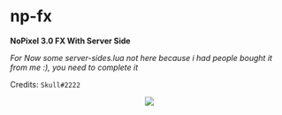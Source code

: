 # np-fx

**NoPixel 3.0 FX With Server Side**

*For Now some server-sides.lua not here because i had people bought it from me :), you need to complete it*

Credits: `Skull#2222`
<p align="center">
  <img alig src="https://cdn.discordapp.com/attachments/867765638746996756/879582594004566087/163642912_2563321800643800_1503624065669069625_n.jpg"/>
</p>
